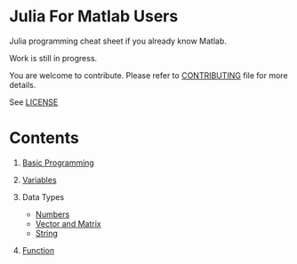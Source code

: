 # Julia For Matlab Users
Julia programming cheat sheet if you already know Matlab.

Work is still in progress.

You are welcome to contribute. Please refer to [CONTRIBUTING](CONTRIBUTING.md) file for more details.

See [LICENSE](LICENSE.md)

# Contents
1. [Basic Programming](01_Basic_Programming.md)

2. [Variables](02_Variables.md)

3. Data Types
     * [Numbers](03A_Numbers.md)
     * [Vector and Matrix](03B_Vector_And_Matrix.md)
     * [String](03C_String.md)

6. [Function](06_Function.md)
